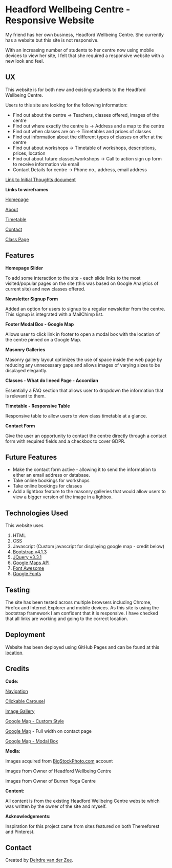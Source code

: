 Headford Wellbeing Centre - Responsive Website
======================================
My friend has her own business, Headford Wellbeing Centre. She currently has a website but this site is not responsive.

With an increasing number of students to her centre now using mobile devices to view her site, I felt that she required a responsive website with a new look and feel.

UX
-----------------------------------------
This website is for both new and existing students to the Headford Wellbeing Centre. 

Users to this site are looking for the following information:
- Find out about the centre -> Teachers, classes offered, images of the centre
- Find out where exactly the centre is -> Address and a map to the centre
- Find out when classes are on -> Timetables and prices of classes
- Find out information about the different types of classes on offer at the centre
- Find out about workshops -> Timetable of workshops, descriptions, prices, location
- Find out about future classes/workshops -> Call to action sign up form to receive information via email
- Contact Details for centre -> Phone no., address, email address

[Link to Initial Thoughts document](wireframes/Initial-thoughts.jpg)

**Links to wireframes**

[Homepage](wireframes/homepage-wireframe.jpg)

[About](wireframes/about-wireframe.jpg)

[Timetable](wireframes/timetable-wireframe.jpg)

[Contact](wireframes/contact-page-wireframe.jpg)

[Class Page](wireframes/classes-wireframe.jpg)


Features
-----------------------------------------
**Homepage Slider**

To add some interaction to the site - each slide links to the most visited/popular pages on the site (this was based on Google Analytics of current site) and new classes offered.

**Newsletter Signup Form**

Added an option for users to signup to a regular newsletter from the centre. This signup is integrated with a MailChimp list.

**Footer Modal Box - Google Map**

Allows user to click link in footer to open a modal box with the location of the centre pinned on a Google Map.

**Masonry Galleries**

Masonry gallery layout optimizes the use of space inside the web page by reducing any unnecessary gaps and allows images of varying sizes to be displayed elegantly.

**Classes - What do I need Page - Accordian**

Essentially a FAQ section that allows user to dropdown the information that is relevant to them.

**Timetable - Responsive Table**

Responsive table to allow users to view class timetable at a glance.

**Contact Form**

Give the user an opportunity to contact the centre directly through a contact form with required fields and a checkbox to cover GDPR.


Future Features
-----------------
- Make the contact form active - allowing it to send the information to either an email address or database.
- Take online bookings for workshops
- Take online bookings for classes
- Add a lightbox feature to the masonry galleries that would allow users to view a bigger version of the image in a lighbox.


Technologies Used
-----------------------------------------
This website uses 
1. HTML
2. CSS
3. Javascript (Custom javascript for displaying google map - credit below)
4. [Bootstrap v4.1.3](https://getbootstrap.com/)
5. [JQuery v3.3.1](https://jquery.com/download/)
6. [Google Maps API](https://cloud.google.com/maps-platform/)
7. [Font Awesome](https://fontawesome.com/)
8. [Google Fonts](https://fonts.google.com/)


Testing
-----------------------------------------
The site has been tested across multiple browsers including Chrome, Firefox and Internet Explorer and mobile devices. As this site is using the bootstrap framework I am confident that it is responsive. I have checked that all links are working and going to the correct location.


Deployment
-----------------------------------------
Website has been deployed using GitHub Pages and can be found at this [location](https://deevdz.github.io/milestone-project-1/index.html).


Credits
-----------------------------------------
**Code:**

[Navigation](https://www.codeply.com/go/qhaBrcWp3v)

[Clickable Carousel](https://codepen.io/JacobLett/pen/PjKLgK)

[Image Gallery](https://bootsnipp.com/snippets/p1qAD)

[Google Map - Custom Style](https://snazzymaps.com/style/134/light-dream)

[Google Map](https://mdbootstrap.com/docs/jquery/javascript/google-maps/) - Full width on contact page

[Google Map - Modal Box](https://embed.plnkr.co/plunk/ZDkUYz)

**Media:**

Images acquired from [BigStockPhoto.com](https://www.bigstockphoto.com/) account

Images from Owner of Headford Wellbeing Centre

Images from Owner of Burren Yoga Centre

**Content:**

All content is from the existing Headford Wellbeing Centre website which was written by the owner of the site and myself.

**Acknowledgements:**

Inspiration for this project came from sites featured on both Themeforest and Pinterest.

Contact
-----------------------------------------
Created by [Deirdre van der Zee](mailto:deirdrevanderzee@gmail.com).
